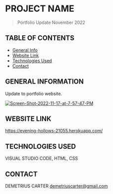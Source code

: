 # PROJECT NAME
> Portfolio Update November 2022 

## TABLE OF CONTENTS
* [General Info](#general-information)
* [Website Link](#website-link)
* [Technologies Used](#technologies-used)
* [Contact](#contact)


## GENERAL INFORMATION
Update to portfolio website.

<a href="https://ibb.co/9yCQkBc"><img src="https://i.ibb.co/c274SRk/Screen-Shot-2022-11-17-at-7-57-47-PM.png" alt="Screen-Shot-2022-11-17-at-7-57-47-PM" border="0"></a>
 

## WEBSITE LINK
https://evening-hollows-21055.herokuapp.com/


## TECHNOLOGIES USED
VISUAL STUDIO CODE,
HTML,
CSS

## CONTACT
DEMETRIUS CARTER
demetriuscarter@gmail.com
